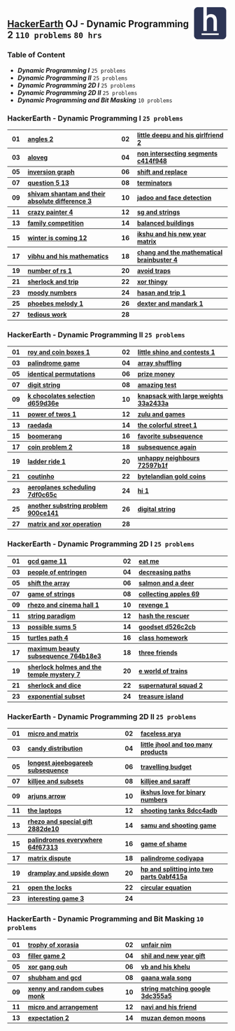 <img align="right" width="80" src="/logos/hackerearth.jpg">

## [HackerEarth](https://hackerearth.com/) OJ - Dynamic Programming 2 `110 problems` `80 hrs`

### Table of Content

- ***Dynamic Programming I***               `25 problems`
- ***Dynamic Programming II***              `25 problems`
- ***Dynamic Programming 2D I***            `25 problems`
- ***Dynamic Programming 2D II***           `25 problems`
- ***Dynamic Programming and Bit Masking*** `10 problems`

### HackerEarth - Dynamic Programming I `25 problems`

<table>
    <tbody>
        <tr>
<th align="center" width="50px">01</th><th align="left" width="550px"><a href="https://www.hackerearth.com/practice/algorithms/dynamic-programming/introduction-to-dynamic-programming-1/practice-problems/algorithm/angles-2/">angles 2</a></th>
<th align="center" width="50px">02</th><th align="left" width="550px"><a href="https://www.hackerearth.com/practice/algorithms/dynamic-programming/introduction-to-dynamic-programming-1/practice-problems/algorithm/little-deepu-and-his-girlfriend-2/">little deepu and his girlfriend 2</a></th>
        </tr>
        <tr>
<th align="center" width="50px">03</th><th align="left" width="550px"><a href="https://www.hackerearth.com/practice/algorithms/dynamic-programming/introduction-to-dynamic-programming-1/practice-problems/algorithm/aloveg/">aloveg</a></th>
<th align="center" width="50px">04</th><th align="left" width="550px"><a href="https://www.hackerearth.com/practice/algorithms/dynamic-programming/introduction-to-dynamic-programming-1/practice-problems/algorithm/non-intersecting-segments-c414f948/">non intersecting segments c414f948</a></th>
        </tr>
        <tr>
<th align="center" width="50px">05</th><th align="left" width="550px"><a href="https://www.hackerearth.com/practice/algorithms/dynamic-programming/introduction-to-dynamic-programming-1/practice-problems/algorithm/inversion-graph-4670b723/">inversion graph</a></th>
<th align="center" width="50px">06</th><th align="left" width="550px"><a href="https://www.hackerearth.com/practice/algorithms/dynamic-programming/introduction-to-dynamic-programming-1/practice-problems/algorithm/shift-and-replace-d96fc236/">shift and replace</a></th>
        </tr>
        <tr>
<th align="center" width="50px">07</th><th align="left" width="550px"><a href="https://www.hackerearth.com/practice/algorithms/dynamic-programming/introduction-to-dynamic-programming-1/practice-problems/algorithm/question-5-13-d4eab947/">question 5 13</a></th>
<th align="center" width="50px">08</th><th align="left" width="550px"><a href="https://www.hackerearth.com/practice/algorithms/dynamic-programming/introduction-to-dynamic-programming-1/practice-problems/algorithm/terminators/">terminators</a></th>
        </tr>
        <tr>
<th align="center" width="50px">09</th><th align="left" width="550px"><a href="https://www.hackerearth.com/practice/algorithms/dynamic-programming/introduction-to-dynamic-programming-1/practice-problems/algorithm/shivam-shantam-and-their-absolute-difference-3/">shivam shantam and their absolute difference 3</a></th>
<th align="center" width="50px">10</th><th align="left" width="550px"><a href="https://www.hackerearth.com/practice/algorithms/dynamic-programming/introduction-to-dynamic-programming-1/practice-problems/algorithm/jadoo-and-face-detection/">jadoo and face detection</a></th>
        </tr>
        <tr>
<th align="center" width="50px">11</th><th align="left" width="550px"><a href="https://www.hackerearth.com/practice/algorithms/dynamic-programming/introduction-to-dynamic-programming-1/practice-problems/algorithm/crazy-painter-4/">crazy painter 4</a></th>
<th align="center" width="50px">12</th><th align="left" width="550px"><a href="https://www.hackerearth.com/practice/algorithms/dynamic-programming/introduction-to-dynamic-programming-1/practice-problems/algorithm/sg-and-strings/">sg and strings</a></th>
        </tr>
        <tr>
<th align="center" width="50px">13</th><th align="left" width="550px"><a href="https://www.hackerearth.com/practice/algorithms/dynamic-programming/introduction-to-dynamic-programming-1/practice-problems/algorithm/family-competition/">family competition</a></th>
<th align="center" width="50px">14</th><th align="left" width="550px"><a href="https://www.hackerearth.com/practice/algorithms/dynamic-programming/introduction-to-dynamic-programming-1/practice-problems/algorithm/balanced-buildings/">balanced buildings</a></th>
        </tr>
        <tr>
<th align="center" width="50px">15</th><th align="left" width="550px"><a href="https://www.hackerearth.com/practice/algorithms/dynamic-programming/introduction-to-dynamic-programming-1/practice-problems/algorithm/winter-is-coming-12/">winter is coming 12</a></th>
<th align="center" width="50px">16</th><th align="left" width="550px"><a href="https://www.hackerearth.com/practice/algorithms/dynamic-programming/introduction-to-dynamic-programming-1/practice-problems/algorithm/ikshu-and-his-new-year-matrix/">ikshu and his new year matrix</a></th>
        </tr>
        <tr>
<th align="center" width="50px">17</th><th align="left" width="550px"><a href="https://www.hackerearth.com/practice/algorithms/dynamic-programming/introduction-to-dynamic-programming-1/practice-problems/algorithm/vibhu-and-his-mathematics/">vibhu and his mathematics</a></th>
<th align="center" width="50px">18</th><th align="left" width="550px"><a href="https://www.hackerearth.com/practice/algorithms/dynamic-programming/introduction-to-dynamic-programming-1/practice-problems/algorithm/chang-and-the-mathematical-brainbuster-4/">chang and the mathematical brainbuster 4</a></th>
        </tr>
        <tr>
<th align="center" width="50px">19</th><th align="left" width="550px"><a href="https://www.hackerearth.com/practice/algorithms/dynamic-programming/introduction-to-dynamic-programming-1/practice-problems/algorithm/number-of-rs-1/">number of rs 1</a></th>
<th align="center" width="50px">20</th><th align="left" width="550px"><a href="https://www.hackerearth.com/practice/algorithms/dynamic-programming/introduction-to-dynamic-programming-1/practice-problems/algorithm/avoid-traps-0b92455e/">avoid traps</a></th>
        </tr>
        <tr>
<th align="center" width="50px">21</th><th align="left" width="550px"><a href="https://www.hackerearth.com/practice/algorithms/dynamic-programming/introduction-to-dynamic-programming-1/practice-problems/algorithm/sherlock-and-trip-0c4d0756/">sherlock and trip</a></th>
<th align="center" width="50px">22</th><th align="left" width="550px"><a href="https://www.hackerearth.com/practice/algorithms/dynamic-programming/introduction-to-dynamic-programming-1/practice-problems/algorithm/xor-thingy-2d7dbe08/">xor thingy</a></th>
        </tr>
        <tr>
<th align="center" width="50px">23</th><th align="left" width="550px"><a href="https://www.hackerearth.com/practice/algorithms/dynamic-programming/introduction-to-dynamic-programming-1/practice-problems/algorithm/moody-numbers/">moody numbers</a></th>
<th align="center" width="50px">24</th><th align="left" width="550px"><a href="https://www.hackerearth.com/practice/algorithms/dynamic-programming/introduction-to-dynamic-programming-1/practice-problems/algorithm/hasan-and-trip-1/">hasan and trip 1</a></th>
        </tr>
        <tr>
<th align="center" width="50px">25</th><th align="left" width="550px"><a href="https://www.hackerearth.com/practice/algorithms/dynamic-programming/introduction-to-dynamic-programming-1/practice-problems/algorithm/phoebes-melody-1/">phoebes melody 1</a></th>
<th align="center" width="50px">26</th><th align="left" width="550px"><a href="https://www.hackerearth.com/practice/algorithms/dynamic-programming/introduction-to-dynamic-programming-1/practice-problems/algorithm/dexter-and-mandark-1/">dexter and mandark 1</a></th>
        </tr>
        <tr>
<th align="center" width="50px">27</th><th align="left" width="550px"><a href="https://www.hackerearth.com/practice/algorithms/dynamic-programming/introduction-to-dynamic-programming-1/practice-problems/algorithm/tedious-work-5593db30/">tedious work</a></th>
<th align="center" width="50px">28</th><th align="left" width="550px"><a href=""></a></th>
        </tr>
    </tbody>
</table>

### HackerEarth - Dynamic Programming II `25 problems`

<table>
    <tbody>
        <tr>
<th align="center" width="50px">01</th><th align="left" width="550px"><a href="https://www.hackerearth.com/practice/algorithms/dynamic-programming/introduction-to-dynamic-programming-1/practice-problems/algorithm/roy-and-coin-boxes-1/">roy and coin boxes 1</a></th>
<th align="center" width="50px">02</th><th align="left" width="550px"><a href="https://www.hackerearth.com/practice/algorithms/dynamic-programming/introduction-to-dynamic-programming-1/practice-problems/algorithm/little-shino-and-contests-1/">little shino and contests 1</a></th>
        </tr>
        <tr>
<th align="center" width="50px">03</th><th align="left" width="550px"><a href="https://www.hackerearth.com/practice/algorithms/dynamic-programming/introduction-to-dynamic-programming-1/practice-problems/algorithm/palindrome-game-dcf03e89/">palindrome game</a></th>
<th align="center" width="50px">04</th><th align="left" width="550px"><a href="https://www.hackerearth.com/practice/algorithms/dynamic-programming/introduction-to-dynamic-programming-1/practice-problems/algorithm/array-shuffling/">array shuffling</a></th>
        </tr>
        <tr>
<th align="center" width="50px">05</th><th align="left" width="550px"><a href="https://www.hackerearth.com/practice/algorithms/dynamic-programming/introduction-to-dynamic-programming-1/practice-problems/algorithm/identical-permutations/">identical permutations</a></th>
<th align="center" width="50px">06</th><th align="left" width="550px"><a href="https://www.hackerearth.com/practice/algorithms/dynamic-programming/introduction-to-dynamic-programming-1/practice-problems/algorithm/prize-money-dceb125c/">prize money</a></th>
        </tr>
        <tr>
<th align="center" width="50px">07</th><th align="left" width="550px"><a href="https://www.hackerearth.com/practice/algorithms/dynamic-programming/introduction-to-dynamic-programming-1/practice-problems/algorithm/digit-string-b0713246/">digit string</a></th>
<th align="center" width="50px">08</th><th align="left" width="550px"><a href="https://www.hackerearth.com/practice/algorithms/dynamic-programming/introduction-to-dynamic-programming-1/practice-problems/algorithm/amazing-test/">amazing test</a></th>
        </tr>
        <tr>
<th align="center" width="50px">09</th><th align="left" width="550px"><a href="https://www.hackerearth.com/practice/algorithms/dynamic-programming/introduction-to-dynamic-programming-1/practice-problems/algorithm/k-chocolates-selection-d659d36e/">k chocolates selection d659d36e</a></th>
<th align="center" width="50px">10</th><th align="left" width="550px"><a href="https://www.hackerearth.com/practice/algorithms/dynamic-programming/introduction-to-dynamic-programming-1/practice-problems/algorithm/knapsack-with-large-weights-33a2433a/">knapsack with large weights 33a2433a</a></th>
        </tr>
        <tr>
<th align="center" width="50px">11</th><th align="left" width="550px"><a href="https://www.hackerearth.com/practice/algorithms/dynamic-programming/introduction-to-dynamic-programming-1/practice-problems/algorithm/power-of-twos-1/">power of twos 1</a></th>
<th align="center" width="50px">12</th><th align="left" width="550px"><a href="https://www.hackerearth.com/practice/algorithms/dynamic-programming/introduction-to-dynamic-programming-1/practice-problems/algorithm/zulu-and-games-0fee9adb/">zulu and games</a></th>
        </tr>
        <tr>
<th align="center" width="50px">13</th><th align="left" width="550px"><a href="https://www.hackerearth.com/practice/algorithms/dynamic-programming/introduction-to-dynamic-programming-1/practice-problems/algorithm/raedada/">raedada</a></th>
<th align="center" width="50px">14</th><th align="left" width="550px"><a href="https://www.hackerearth.com/practice/algorithms/dynamic-programming/introduction-to-dynamic-programming-1/practice-problems/algorithm/the-colorful-street-1/">the colorful street 1</a></th>
        </tr>
        <tr>
<th align="center" width="50px">15</th><th align="left" width="550px"><a href="https://www.hackerearth.com/practice/algorithms/dynamic-programming/introduction-to-dynamic-programming-1/practice-problems/algorithm/boomerang/">boomerang</a></th>
<th align="center" width="50px">16</th><th align="left" width="550px"><a href="https://www.hackerearth.com/practice/algorithms/dynamic-programming/introduction-to-dynamic-programming-1/practice-problems/algorithm/favorite-subsequence/">favorite subsequence</a></th>
        </tr>
        <tr>
<th align="center" width="50px">17</th><th align="left" width="550px"><a href="https://www.hackerearth.com/practice/algorithms/dynamic-programming/introduction-to-dynamic-programming-1/practice-problems/algorithm/coin-problem-2/">coin problem 2</a></th>
<th align="center" width="50px">18</th><th align="left" width="550px"><a href="https://www.hackerearth.com/practice/algorithms/dynamic-programming/introduction-to-dynamic-programming-1/practice-problems/algorithm/subsequence-again-19245c50/">subsequence again</a></th>
        </tr>
        <tr>
<th align="center" width="50px">19</th><th align="left" width="550px"><a href="https://www.hackerearth.com/practice/algorithms/dynamic-programming/introduction-to-dynamic-programming-1/practice-problems/algorithm/ladder-ride-1/">ladder ride 1</a></th>
<th align="center" width="50px">20</th><th align="left" width="550px"><a href="https://www.hackerearth.com/practice/algorithms/dynamic-programming/state-space-reduction/practice-problems/algorithm/unhappy-neighbours-72597b1f/">unhappy neighbours 72597b1f</a></th>
        </tr>
        <tr>
<th align="center" width="50px">21</th><th align="left" width="550px"><a href="https://www.hackerearth.com/practice/algorithms/dynamic-programming/state-space-reduction/practice-problems/algorithm/coutinho/">coutinho</a></th>
<th align="center" width="50px">22</th><th align="left" width="550px"><a href="https://www.hackerearth.com/practice/algorithms/dynamic-programming/state-space-reduction/practice-problems/algorithm/bytelandian-gold-coins/">bytelandian gold coins</a></th>
        </tr>
        <tr>
<th align="center" width="50px">23</th><th align="left" width="550px"><a href="https://www.hackerearth.com/practice/algorithms/dynamic-programming/state-space-reduction/practice-problems/algorithm/aeroplanes-scheduling-7df0c65c/">aeroplanes scheduling 7df0c65c</a></th>
<th align="center" width="50px">24</th><th align="left" width="550px"><a href="https://www.hackerearth.com/practice/algorithms/dynamic-programming/introduction-to-dynamic-programming-1/practice-problems/algorithm/hi-1-14b23729/">hi 1</a></th>
        </tr>
        <tr>
<th align="center" width="50px">25</th><th align="left" width="550px"><a href="https://www.hackerearth.com/practice/algorithms/dynamic-programming/introduction-to-dynamic-programming-1/practice-problems/algorithm/another-substring-problem-900ce141/">another substring problem 900ce141</a></th>
<th align="center" width="50px">26</th><th align="left" width="550px"><a href="https://www.hackerearth.com/practice/algorithms/dynamic-programming/introduction-to-dynamic-programming-1/practice-problems/algorithm/digital-string-b2b5401b/">digital string</a></th>
        </tr>
        <tr>
<th align="center" width="50px">27</th><th align="left" width="550px"><a href="https://www.hackerearth.com/practice/algorithms/dynamic-programming/introduction-to-dynamic-programming-1/practice-problems/algorithm/matrix-and-xor-operation-a2e19185/">matrix and xor operation</a></th>
<th align="center" width="50px">28</th><th align="left" width="550px"><a href=""></a></th>
        </tr>
    </tbody>
</table>

### HackerEarth - Dynamic Programming 2D I `25 problems`

<table>
    <tbody>
        <tr>
<th align="center" width="50px">01</th><th align="left" width="550px"><a href="https://www.hackerearth.com/practice/algorithms/dynamic-programming/2-dimensional/practice-problems/algorithm/gcd-game-11/">gcd game 11</a></th>
<th align="center" width="50px">02</th><th align="left" width="550px"><a href="https://www.hackerearth.com/practice/algorithms/dynamic-programming/2-dimensional/practice-problems/algorithm/eat-me/">eat me</a></th>
        </tr>
        <tr>
<th align="center" width="50px">03</th><th align="left" width="550px"><a href="https://www.hackerearth.com/practice/algorithms/dynamic-programming/2-dimensional/practice-problems/algorithm/people-of-entringen/">people of entringen</a></th>
<th align="center" width="50px">04</th><th align="left" width="550px"><a href="https://www.hackerearth.com/practice/algorithms/dynamic-programming/2-dimensional/practice-problems/algorithm/decreasing-paths/">decreasing paths</a></th>
        </tr>
        <tr>
<th align="center" width="50px">05</th><th align="left" width="550px"><a href="https://www.hackerearth.com/practice/algorithms/dynamic-programming/2-dimensional/practice-problems/algorithm/shift-the-array-4074fac2/">shift the array</a></th>
<th align="center" width="50px">06</th><th align="left" width="550px"><a href="https://www.hackerearth.com/practice/algorithms/dynamic-programming/2-dimensional/practice-problems/algorithm/salmon-and-a-deer/">salmon and a deer</a></th>
        </tr>
        <tr>
<th align="center" width="50px">07</th><th align="left" width="550px"><a href="https://www.hackerearth.com/practice/algorithms/dynamic-programming/2-dimensional/practice-problems/algorithm/game-of-strings/">game of strings</a></th>
<th align="center" width="50px">08</th><th align="left" width="550px"><a href="https://www.hackerearth.com/practice/algorithms/dynamic-programming/2-dimensional/practice-problems/algorithm/collecting-apples-69/">collecting apples 69</a></th>
        </tr>
        <tr>
<th align="center" width="50px">09</th><th align="left" width="550px"><a href="https://www.hackerearth.com/practice/algorithms/dynamic-programming/2-dimensional/practice-problems/algorithm/rhezo-and-cinema-hall-1/">rhezo and cinema hall 1</a></th>
<th align="center" width="50px">10</th><th align="left" width="550px"><a href="https://www.hackerearth.com/practice/algorithms/dynamic-programming/2-dimensional/practice-problems/algorithm/revenge-1-220ade9f/">revenge 1</a></th>
        </tr>
        <tr>
<th align="center" width="50px">11</th><th align="left" width="550px"><a href="https://www.hackerearth.com/practice/algorithms/dynamic-programming/2-dimensional/practice-problems/algorithm/string-paradigm-c88e11d6/">string paradigm</a></th>
<th align="center" width="50px">12</th><th align="left" width="550px"><a href="https://www.hackerearth.com/practice/algorithms/dynamic-programming/2-dimensional/practice-problems/algorithm/hash-the-rescuer-400c00dc/">hash the rescuer</a></th>
        </tr>
        <tr>
<th align="center" width="50px">13</th><th align="left" width="550px"><a href="https://www.hackerearth.com/practice/algorithms/dynamic-programming/2-dimensional/practice-problems/algorithm/possible-sums-5/">possible sums 5</a></th>
<th align="center" width="50px">14</th><th align="left" width="550px"><a href="https://www.hackerearth.com/practice/algorithms/dynamic-programming/2-dimensional/practice-problems/algorithm/goodset-d526c2cb/">goodset d526c2cb</a></th>
        </tr>
        <tr>
<th align="center" width="50px">15</th><th align="left" width="550px"><a href="https://www.hackerearth.com/practice/algorithms/dynamic-programming/2-dimensional/practice-problems/algorithm/turtles-path-4/">turtles path 4</a></th>
<th align="center" width="50px">16</th><th align="left" width="550px"><a href="https://www.hackerearth.com/practice/algorithms/dynamic-programming/2-dimensional/practice-problems/algorithm/class-homework/">class homework</a></th>
        </tr>
        <tr>
<th align="center" width="50px">17</th><th align="left" width="550px"><a href="https://www.hackerearth.com/practice/algorithms/dynamic-programming/2-dimensional/practice-problems/algorithm/maximum-beauty-subsequence-764b18e3/">maximum beauty subsequence 764b18e3</a></th>
<th align="center" width="50px">18</th><th align="left" width="550px"><a href="https://www.hackerearth.com/practice/algorithms/dynamic-programming/2-dimensional/practice-problems/algorithm/three-friends-0c1070db/">three friends</a></th>
        </tr>
        <tr>
<th align="center" width="50px">19</th><th align="left" width="550px"><a href="https://www.hackerearth.com/practice/algorithms/dynamic-programming/2-dimensional/practice-problems/algorithm/sherlock-holmes-and-the-temple-mystery-7/">sherlock holmes and the temple mystery 7</a></th>
<th align="center" width="50px">20</th><th align="left" width="550px"><a href="https://www.hackerearth.com/practice/algorithms/dynamic-programming/2-dimensional/practice-problems/algorithm/e-world-of-trains/">e world of trains</a></th>
        </tr>
        <tr>
<th align="center" width="50px">21</th><th align="left" width="550px"><a href="https://www.hackerearth.com/practice/algorithms/dynamic-programming/2-dimensional/practice-problems/algorithm/sherlock-and-dice/">sherlock and dice</a></th>
<th align="center" width="50px">22</th><th align="left" width="550px"><a href="https://www.hackerearth.com/practice/algorithms/dynamic-programming/2-dimensional/practice-problems/algorithm/supernatural-squad-2/">supernatural squad 2</a></th>
        </tr>
        <tr>
<th align="center" width="50px">23</th><th align="left" width="550px"><a href="https://www.hackerearth.com/practice/algorithms/dynamic-programming/2-dimensional/practice-problems/algorithm/exponential-subset-f78d066f/">exponential subset</a></th>
<th align="center" width="50px">24</th><th align="left" width="550px"><a href="https://www.hackerearth.com/practice/algorithms/dynamic-programming/2-dimensional/practice-problems/algorithm/treasure-island-3ecc4b6f/">treasure island</a></th>
        </tr>
    </tbody>
</table>

### HackerEarth - Dynamic Programming 2D II `25 problems`

<table>
    <tbody>
        <tr>
<th align="center" width="50px">01</th><th align="left" width="550px"><a href="https://www.hackerearth.com/practice/algorithms/dynamic-programming/2-dimensional/practice-problems/algorithm/micro-and-matrix/">micro and matrix</a></th>
<th align="center" width="50px">02</th><th align="left" width="550px"><a href="https://www.hackerearth.com/practice/algorithms/dynamic-programming/2-dimensional/practice-problems/algorithm/faceless-arya-67489283/">faceless arya</a></th>
        </tr>
        <tr>
<th align="center" width="50px">03</th><th align="left" width="550px"><a href="https://www.hackerearth.com/practice/algorithms/dynamic-programming/2-dimensional/practice-problems/algorithm/candy-distribution/">candy distribution</a></th>
<th align="center" width="50px">04</th><th align="left" width="550px"><a href="https://www.hackerearth.com/practice/algorithms/dynamic-programming/2-dimensional/practice-problems/algorithm/little-jhool-and-too-many-products-2804a098/">little jhool and too many products</a></th>
        </tr>
        <tr>
<th align="center" width="50px">05</th><th align="left" width="550px"><a href="https://www.hackerearth.com/practice/algorithms/dynamic-programming/2-dimensional/practice-problems/algorithm/longest-ajeebogareeb-subsequence-df1d20ba/">longest ajeebogareeb subsequence</a></th>
<th align="center" width="50px">06</th><th align="left" width="550px"><a href="https://www.hackerearth.com/practice/algorithms/dynamic-programming/2-dimensional/practice-problems/algorithm/travelling-budget/">travelling budget</a></th>
        </tr>
        <tr>
<th align="center" width="50px">07</th><th align="left" width="550px"><a href="https://www.hackerearth.com/practice/algorithms/dynamic-programming/2-dimensional/practice-problems/algorithm/killjee-and-subsets-43a47e0b/">killjee and subsets</a></th>
<th align="center" width="50px">08</th><th align="left" width="550px"><a href="https://www.hackerearth.com/practice/algorithms/dynamic-programming/2-dimensional/practice-problems/algorithm/killjee-and-saraff-35617645/">killjee and saraff</a></th>
        </tr>
        <tr>
<th align="center" width="50px">09</th><th align="left" width="550px"><a href="https://www.hackerearth.com/practice/algorithms/dynamic-programming/2-dimensional/practice-problems/algorithm/arjuns-arrow/">arjuns arrow</a></th>
<th align="center" width="50px">10</th><th align="left" width="550px"><a href="https://www.hackerearth.com/practice/algorithms/dynamic-programming/2-dimensional/practice-problems/algorithm/ikshus-love-for-binary-numbers/">ikshus love for binary numbers</a></th>
        </tr>
        <tr>
<th align="center" width="50px">11</th><th align="left" width="550px"><a href="https://www.hackerearth.com/practice/algorithms/dynamic-programming/2-dimensional/practice-problems/algorithm/the-laptops/">the laptops</a></th>
<th align="center" width="50px">12</th><th align="left" width="550px"><a href="https://www.hackerearth.com/practice/algorithms/dynamic-programming/2-dimensional/practice-problems/algorithm/shooting-tanks-8dcc4adb/">shooting tanks 8dcc4adb</a></th>
        </tr>
        <tr>
<th align="center" width="50px">13</th><th align="left" width="550px"><a href="https://www.hackerearth.com/practice/algorithms/dynamic-programming/2-dimensional/practice-problems/algorithm/rhezo-and-special-gift-2882de10/">rhezo and special gift 2882de10</a></th>
<th align="center" width="50px">14</th><th align="left" width="550px"><a href="https://www.hackerearth.com/practice/algorithms/dynamic-programming/2-dimensional/practice-problems/algorithm/samu-and-shooting-game/">samu and shooting game</a></th>
        </tr>
        <tr>
<th align="center" width="50px">15</th><th align="left" width="550px"><a href="https://www.hackerearth.com/practice/algorithms/dynamic-programming/2-dimensional/practice-problems/algorithm/palindromes-everywhere-64f67313/">palindromes everywhere 64f67313</a></th>
<th align="center" width="50px">16</th><th align="left" width="550px"><a href="https://www.hackerearth.com/practice/algorithms/dynamic-programming/2-dimensional/practice-problems/algorithm/game-of-shame/">game of shame</a></th>
        </tr>
        <tr>
<th align="center" width="50px">17</th><th align="left" width="550px"><a href="https://www.hackerearth.com/practice/algorithms/dynamic-programming/2-dimensional/practice-problems/algorithm/matrix-dispute/">matrix dispute</a></th>
<th align="center" width="50px">18</th><th align="left" width="550px"><a href="https://www.hackerearth.com/practice/algorithms/dynamic-programming/2-dimensional/practice-problems/algorithm/palindrome-codiyapa/">palindrome codiyapa</a></th>
        </tr>
        <tr>
<th align="center" width="50px">19</th><th align="left" width="550px"><a href="https://www.hackerearth.com/practice/algorithms/dynamic-programming/2-dimensional/practice-problems/algorithm/dramplay-and-upside-down-da5a5a5c/">dramplay and upside down</a></th>
<th align="center" width="50px">20</th><th align="left" width="550px"><a href="https://www.hackerearth.com/practice/algorithms/dynamic-programming/2-dimensional/practice-problems/algorithm/hp-and-splitting-into-two-parts-0abf415a/">hp and splitting into two parts 0abf415a</a></th>
        </tr>
        <tr>
<th align="center" width="50px">21</th><th align="left" width="550px"><a href="https://www.hackerearth.com/practice/algorithms/dynamic-programming/2-dimensional/practice-problems/algorithm/open-the-locks/">open the locks</a></th>
<th align="center" width="50px">22</th><th align="left" width="550px"><a href="https://www.hackerearth.com/practice/algorithms/dynamic-programming/2-dimensional/practice-problems/algorithm/circular-equation-01323c7d/">circular equation</a></th>
        </tr>
        <tr>
<th align="center" width="50px">23</th><th align="left" width="550px"><a href="https://www.hackerearth.com/practice/algorithms/dynamic-programming/2-dimensional/practice-problems/algorithm/interesting-game-3-4d4095c9/">interesting game 3</a></th>
<th align="center" width="50px">24</th><th align="left" width="550px"><a href=""></a></th>
        </tr>
    </tbody>
</table>

### HackerEarth - Dynamic Programming and Bit Masking `10 problems`

<table>
    <tbody>
        <tr>
<th align="center" width="50px">01</th><th align="left" width="550px"><a href="https://www.hackerearth.com/practice/algorithms/dynamic-programming/bit-masking/practice-problems/algorithm/trophy-of-xorasia-0a2d466a/">trophy of xorasia</a></th>
<th align="center" width="50px">02</th><th align="left" width="550px"><a href="https://www.hackerearth.com/practice/algorithms/dynamic-programming/bit-masking/practice-problems/algorithm/unfair-nim-afea7c42/">unfair nim</a></th>
        </tr>
        <tr>
<th align="center" width="50px">03</th><th align="left" width="550px"><a href="https://www.hackerearth.com/practice/algorithms/dynamic-programming/bit-masking/practice-problems/algorithm/filler-game-2/">filler game 2</a></th>
<th align="center" width="50px">04</th><th align="left" width="550px"><a href="https://www.hackerearth.com/practice/algorithms/dynamic-programming/bit-masking/practice-problems/algorithm/shil-and-new-year-gift/">shil and new year gift</a></th>
        </tr>
        <tr>
<th align="center" width="50px">05</th><th align="left" width="550px"><a href="https://www.hackerearth.com/practice/algorithms/dynamic-programming/bit-masking/practice-problems/algorithm/xor-gang-ouh/">xor gang ouh</a></th>
<th align="center" width="50px">06</th><th align="left" width="550px"><a href="https://www.hackerearth.com/practice/algorithms/dynamic-programming/bit-masking/practice-problems/algorithm/vb-and-his-khelu/">vb and his khelu</a></th>
        </tr>
        <tr>
<th align="center" width="50px">07</th><th align="left" width="550px"><a href="https://www.hackerearth.com/practice/algorithms/dynamic-programming/bit-masking/practice-problems/algorithm/shubham-and-gcd-2b3d4826/">shubham and gcd</a></th>
<th align="center" width="50px">08</th><th align="left" width="550px"><a href="https://www.hackerearth.com/practice/algorithms/dynamic-programming/bit-masking/practice-problems/algorithm/gaana-wala-song/">gaana wala song</a></th>
        </tr>
        <tr>
<th align="center" width="50px">09</th><th align="left" width="550px"><a href="https://www.hackerearth.com/practice/algorithms/dynamic-programming/bit-masking/practice-problems/algorithm/xenny-and-random-cubes-monk/">xenny and random cubes monk</a></th>
<th align="center" width="50px">10</th><th align="left" width="550px"><a href="https://www.hackerearth.com/practice/algorithms/dynamic-programming/bit-masking/practice-problems/algorithm/string-matching-google-3dc355a5/">string matching google 3dc355a5</a></th>
        </tr>
        <tr>
<th align="center" width="50px">11</th><th align="left" width="550px"><a href="https://www.hackerearth.com/practice/algorithms/dynamic-programming/bit-masking/practice-problems/algorithm/micro-and-arrangement/">micro and arrangement</a></th>
<th align="center" width="50px">12</th><th align="left" width="550px"><a href="https://www.hackerearth.com/practice/algorithms/dynamic-programming/bit-masking/practice-problems/algorithm/navi-and-his-friend/">navi and his friend</a></th>
        </tr>
        <tr>
<th align="center" width="50px">13</th><th align="left" width="550px"><a href="https://www.hackerearth.com/practice/algorithms/dynamic-programming/bit-masking/practice-problems/algorithm/expectation-2-4eb0b2e0/">expectation 2</a></th>
<th align="center" width="50px">14</th><th align="left" width="550px"><a href="https://www.hackerearth.com/practice/algorithms/dynamic-programming/bit-masking/practice-problems/algorithm/muzan-demon-moons/">muzan demon moons</a></th>
        </tr>
    </tbody>
</table>
